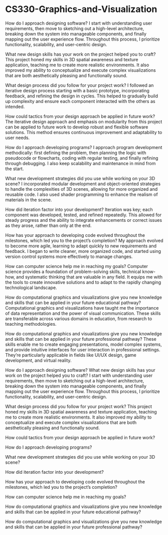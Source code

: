 # CS330-Graphics-and-Visualization
How do I approach designing software?
I start with understanding user requirements, then move to sketching out a high-level architecture, breaking down the system into manageable components, and finally mapping out the user experience flow. Throughout this process, I prioritize functionality, scalability, and user-centric design.

What new design skills has your work on the project helped you to craft?
This project honed my skills in 3D spatial awareness and texture application, teaching me to create more realistic environments. It also improved my ability to conceptualize and execute complex visualizations that are both aesthetically pleasing and functionally sound.

What design process did you follow for your project work?
I followed an iterative design process starting with a basic prototype, incorporating feedback, and refining the design in cycles. This helped to gradually build up complexity and ensure each component interacted with the others as intended.

How could tactics from your design approach be applied in future work?
The iterative design approach and emphasis on modularity from this project can be applied to future work to develop robust and flexible software solutions. This method ensures continuous improvement and adaptability to user needs.

How do I approach developing programs?
I approach program development methodically: first defining the problem, then planning the logic with pseudocode or flowcharts, coding with regular testing, and finally refining through debugging. I also keep scalability and maintenance in mind from the start.

What new development strategies did you use while working on your 3D scene?
I incorporated modular development and object-oriented strategies to handle the complexities of 3D scenes, allowing for more organized and reusable code. I also used shader programming to enhance the realism of materials in the scene.

How did iteration factor into your development?
Iteration was key; each component was developed, tested, and refined repeatedly. This allowed for steady progress and the ability to integrate enhancements or correct issues as they arose, rather than only at the end.

How has your approach to developing code evolved throughout the milestones, which led you to the project’s completion?
My approach evolved to become more agile, learning to adapt quickly to new requirements and feedback. I began to write cleaner, more organized code, and started using version control systems more effectively to manage changes.

How can computer science help me in reaching my goals?
Computer science provides a foundation of problem-solving skills, technical know-how, and systematic thinking that are valuable in any field. It equips me with the tools to create innovative solutions and to adapt to the rapidly changing technological landscape.

How do computational graphics and visualizations give you new knowledge and skills that can be applied in your future educational pathway?
Computational graphics and visualizations have taught me the importance of data representation and the power of visual communication. These skills are transferable across various domains in education, from research to teaching methodologies.

How do computational graphics and visualizations give you new knowledge and skills that can be applied in your future professional pathway?
These skills enable me to create engaging presentations, model complex systems, and provide intuitive interfaces for user interaction in professional settings. They’re particularly applicable in fields like UI/UX design, game development, and virtual reality.







How do I approach designing software?
What new design skills has your work on the project helped you to craft?
I start with understanding user requirements, then move to sketching out a high-level architecture, breaking down the system into manageable components, and finally mapping out the user experience flow. Throughout this process, I prioritize functionality, scalability, and user-centric design.

What design process did you follow for your project work?
This project honed my skills in 3D spatial awareness and texture application, teaching me to create more realistic environments. It also improved my ability to conceptualize and execute complex visualizations that are both aesthetically pleasing and functionally sound.

How could tactics from your design approach be applied in future work?

How do I approach developing programs?

What new development strategies did you use while working on your 3D scene?

How did iteration factor into your development?

How has your approach to developing code evolved throughout the milestones, which led you to the project’s completion?

How can computer science help me in reaching my goals?

How do computational graphics and visualizations give you new knowledge and skills that can be applied in your future educational pathway?

How do computational graphics and visualizations give you new knowledge and skills that can be applied in your future professional pathway?


